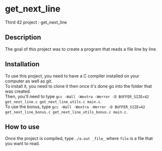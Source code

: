 # get_next_line
Third 42 project : get_next_line

## Description
The goal of this project was to create a program that reads a file line by line.

## Installation
To use this project, you need to have a C compiler installed on your computer as well as git.  
To install it, you need to clone it then once it's done go into the folder that was created.  
Then, you'll need to type `gcc -Wall -Wextra -Werror -D BUFFER_SIZE=42 get_next_line.c get_next_line_utils.c main.c`.  
To use the bonus, type `gcc -Wall -Wextra -Werror -D BUFFER_SIZE=42 get_next_line_bonus.c get_next_line_utils_bonus.c main.c`.  

## How to use
Once the project is compiled, type `./a.out _file_` where `file` is a file that you want to read.
